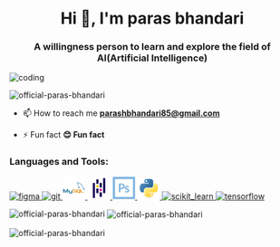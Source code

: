 
<h1 align="center">Hi 👋, I'm paras bhandari</h1>
<h3 align="center">A willingness person to learn and explore the field of AI(Artificial Intelligence)</h3>

<img src="https://user-images.githubusercontent.com/55389276/140866485-8fb1c876-9a8f-4d6a-98dc-08c4981eaf70.gif" alt="coding" height="300" width="500">

<p align="left"> <img src="https://komarev.com/ghpvc/?username=official-paras-bhandari&label=Profile%20views&color=0e75b6&style=flat" alt="official-paras-bhandari" /> </p>

- 📫 How to reach me **parashbhandari85@gmail.com**

- ⚡ Fun fact **😊 Fun fact**


<p align="left">
</p>

<h3 align="left">Languages and Tools:</h3>
<p align="left"> <a href="https://www.figma.com/" target="_blank" rel="noreferrer"> <img src="https://www.vectorlogo.zone/logos/figma/figma-icon.svg" alt="figma" width="40" height="40"/> </a> <a href="https://git-scm.com/" target="_blank" rel="noreferrer"> <img src="https://www.vectorlogo.zone/logos/git-scm/git-scm-icon.svg" alt="git" width="40" height="40"/> </a> <a href="https://www.mysql.com/" target="_blank" rel="noreferrer"> <img src="https://raw.githubusercontent.com/devicons/devicon/master/icons/mysql/mysql-original-wordmark.svg" alt="mysql" width="40" height="40"/> </a> <a href="https://pandas.pydata.org/" target="_blank" rel="noreferrer"> <img src="https://raw.githubusercontent.com/devicons/devicon/2ae2a900d2f041da66e950e4d48052658d850630/icons/pandas/pandas-original.svg" alt="pandas" width="40" height="40"/> </a> <a href="https://www.photoshop.com/en" target="_blank" rel="noreferrer"> <img src="https://raw.githubusercontent.com/devicons/devicon/master/icons/photoshop/photoshop-line.svg" alt="photoshop" width="40" height="40"/> </a> <a href="https://www.python.org" target="_blank" rel="noreferrer"> <img src="https://raw.githubusercontent.com/devicons/devicon/master/icons/python/python-original.svg" alt="python" width="40" height="40"/> </a> <a href="https://scikit-learn.org/" target="_blank" rel="noreferrer"> <img src="https://upload.wikimedia.org/wikipedia/commons/0/05/Scikit_learn_logo_small.svg" alt="scikit_learn" width="40" height="40"/> </a> <a href="https://www.tensorflow.org" target="_blank" rel="noreferrer"> <img src="https://www.vectorlogo.zone/logos/tensorflow/tensorflow-icon.svg" alt="tensorflow" width="40" height="40"/> </a> </p>

<p><img align="left" src="https://github-readme-stats.vercel.app/api/top-langs?username=official-paras-bhandari&show_icons=true&locale=en&layout=compact" alt="official-paras-bhandari" /></p>

<p>&nbsp;<img align="center" src="https://github-readme-stats.vercel.app/api?username=official-paras-bhandari&show_icons=true&locale=en" alt="official-paras-bhandari" /></p>

<p><img align="center" src="https://github-readme-streak-stats.herokuapp.com/?user=official-paras-bhandari&" alt="official-paras-bhandari" /></p>
